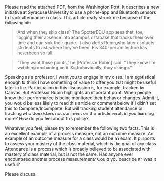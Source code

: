 Please read the attached PDF, from the Washington Post. It describes a
new initiative at Syracuse University to use a phone-app and Bluetooth
sensors to track attendance in class. This article really struck me
because of the following bit:

> And when they skip class? The SpotterEDU app sees that, too, logging
> their absence into acampus database that tracks them over time and can
> sink their grade. It also alerts Rubin,who later contacts students to
> ask where they’ve been. His 340-person lecture has neverbeen so full.

> “They want those points,” he [Professor Rubin] said. “They know I’m
> watching and acting on it. So,behaviorally, they change.”

Speaking as a professor, I want you to engage in my class. I am
egotistical enough to think I have something of value to offer you
that might be useful later in life. Participation in this discussion
is, for example, tracked by Canvas. But Professor Rubin highlights an
important point. When people know their performance is being monitored
their behavior changes. Admit it, you would be less likely to read
this article or comment below if I didn't set this to
Complete/Incomplete. But will tracking student attendance or tracking
who does/does not comment on this article result in you learning more?
How do you feel about this policy?

Whatever you feel, please try to remember the following two
facts. This is an excellent example of a process measure, not an
outcome measure. An example of an outcome measure for a class would be
an exam. It purports to assess your mastery of the class material,
which is the goal of any class. Attendance is a process which is
broadly believed to be associated with mastery of class material, but
is not the same. Has anyone ever encountered another process
measurement? Could you describe it? Was it useful?

Please discuss.
